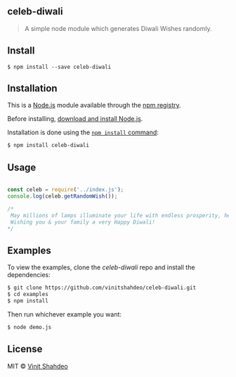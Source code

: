 ## celeb-diwali

> A simple node module which generates Diwali Wishes randomly.


## Install

```
$ npm install --save celeb-diwali
```

## Installation

This is a [Node.js](https://nodejs.org/en/) module available through the
[npm registry](https://www.npmjs.com/).

Before installing, [download and install Node.js](https://nodejs.org/en/download/).

Installation is done using the
[`npm install` command](https://docs.npmjs.com/getting-started/installing-npm-packages-locally):

```bash
$ npm install celeb-diwali
```

## Usage

```js

const celeb = require('../index.js');
console.log(celeb.getRandomWish());

/*
 May millions of lamps illuminate your life with endless prosperity, health, and wealth forever!
 Wishing you & your family a very Happy Diwali!
*/

```

## Examples

  To view the examples, clone the *celeb-diwali* repo and install the dependencies:

```bash
$ git clone https://github.com/vinitshahdeo/celeb-diwali.git
$ cd examples
$ npm install
```

  Then run whichever example you want:

```bash
$ node demo.js
```

## License

MIT &copy; [Vinit Shahdeo](http://vinitshahdeo.com)